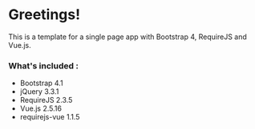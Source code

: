 # Greetings!

This is a template for a single page app with Bootstrap 4, RequireJS and Vue.js.

### What's included :
- Bootstrap 4.1
- jQuery 3.3.1
- RequireJS 2.3.5
- Vue.js 2.5.16
- requirejs-vue 1.1.5

